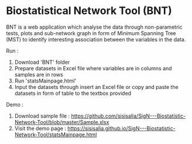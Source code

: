 # Biostatistical Network Tool (BNT)

BNT is a web application which analyse the data through non-parametric tests, plots and sub-network graph in form of Minimum Spanning Tree (MST) to identify interesting association between the variables in the data.

Run :
1. Download 'BNT' folder
2. Prepare datasets in Excel file where variables are in columns and samples are in rows
3. Run 'statsMainpage.html'
4. Input the datasets through insert an Excel file or copy and paste the datasets in form of table to the textbox provided

Demo : 
1. Download sample file : https://github.com/sisisalia/SigN---Biostatistic-Network-Tool/blob/master/Sample.xlsx
2. Visit the demo page : https://sisisalia.github.io/SigN---Biostatistic-Network-Tool/statsMainpage.html
